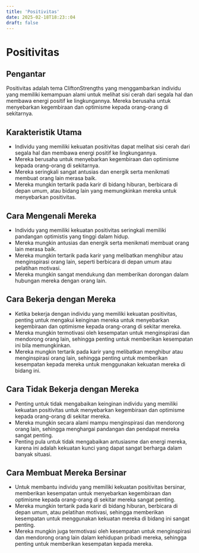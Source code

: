```yaml
---
title: 'Positivitas'
date: 2025-02-18T18:23::04
draft: false
---
```


# Positivitas

## Pengantar

Positivitas adalah tema CliftonStrengths yang menggambarkan individu yang memiliki kemampuan alami untuk melihat sisi cerah dari segala hal dan membawa energi positif ke lingkungannya. Mereka berusaha untuk menyebarkan kegembiraan dan optimisme kepada orang-orang di sekitarnya.

## Karakteristik Utama

- Individu yang memiliki kekuatan positivitas dapat melihat sisi cerah dari segala hal dan membawa energi positif ke lingkungannya.
- Mereka berusaha untuk menyebarkan kegembiraan dan optimisme kepada orang-orang di sekitarnya.
- Mereka seringkali sangat antusias dan energik serta menikmati membuat orang lain merasa baik.
- Mereka mungkin tertarik pada karir di bidang hiburan, berbicara di depan umum, atau bidang lain yang memungkinkan mereka untuk menyebarkan positivitas.

## Cara Mengenali Mereka

- Individu yang memiliki kekuatan positivitas seringkali memiliki pandangan optimistis yang tinggi dalam hidup.
- Mereka mungkin antusias dan energik serta menikmati membuat orang lain merasa baik.
- Mereka mungkin tertarik pada karir yang melibatkan menghibur atau menginspirasi orang lain, seperti berbicara di depan umum atau pelatihan motivasi.
- Mereka mungkin sangat mendukung dan memberikan dorongan dalam hubungan mereka dengan orang lain.

## Cara Bekerja dengan Mereka

- Ketika bekerja dengan individu yang memiliki kekuatan positivitas, penting untuk mengakui keinginan mereka untuk menyebarkan kegembiraan dan optimisme kepada orang-orang di sekitar mereka.
- Mereka mungkin termotivasi oleh kesempatan untuk menginspirasi dan mendorong orang lain, sehingga penting untuk memberikan kesempatan ini bila memungkinkan.
- Mereka mungkin tertarik pada karir yang melibatkan menghibur atau menginspirasi orang lain, sehingga penting untuk memberikan kesempatan kepada mereka untuk menggunakan kekuatan mereka di bidang ini.

## Cara Tidak Bekerja dengan Mereka

- Penting untuk tidak mengabaikan keinginan individu yang memiliki kekuatan positivitas untuk menyebarkan kegembiraan dan optimisme kepada orang-orang di sekitar mereka.
- Mereka mungkin secara alami mampu menginspirasi dan mendorong orang lain, sehingga menghargai pandangan dan pendapat mereka sangat penting.
- Penting pula untuk tidak mengabaikan antusiasme dan energi mereka, karena ini adalah kekuatan kunci yang dapat sangat berharga dalam banyak situasi.

## Cara Membuat Mereka Bersinar

- Untuk membantu individu yang memiliki kekuatan positivitas bersinar, memberikan kesempatan untuk menyebarkan kegembiraan dan optimisme kepada orang-orang di sekitar mereka sangat penting.
- Mereka mungkin tertarik pada karir di bidang hiburan, berbicara di depan umum, atau pelatihan motivasi, sehingga memberikan kesempatan untuk menggunakan kekuatan mereka di bidang ini sangat penting.
- Mereka mungkin juga termotivasi oleh kesempatan untuk menginspirasi dan mendorong orang lain dalam kehidupan pribadi mereka, sehingga penting untuk memberikan kesempatan kepada mereka.

